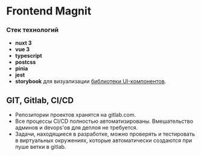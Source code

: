# Frontend Magnit

### Стек технологий

- **nuxt 3**
- **vue 3**
- **typescript**
- **postcss**
- **pinia**
- **jest**
- **storybook** для визуализации [библиотеки UI-компонентов](https://web-design-system.dev.ya.magnit.ru/).

## GIT, Gitlab, CI/CD

* Репозитории проектов хранятся на gitlab.com.
* Все процессы CI/CD полностью автоматизированы. Вмешательство админов и devops'ов для деплоя не требуется.
* Задачи, находящиеся в разработке, можно проверять и тестировать в виртуальных окружениях, которые автоматически создаются при пуше ветки в gitlab.